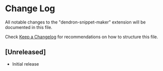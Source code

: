 # Change Log

All notable changes to the "dendron-snippet-maker" extension will be documented in this file.

Check [Keep a Changelog](http://keepachangelog.com/) for recommendations on how to structure this file.

## [Unreleased]

- Initial release